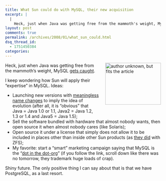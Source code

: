 ```yaml
---
title: What Sun could do with MySQL, their new acquisition
excerpt: |
  |
    Heck, just when Java was getting free from the mammoth's weight, MySQL gets caught. I keep wondering how Sun will apply their "expertise" in MySQL. Ideas: Launching new versions with meaningless name changes to imply the idea of evolution (after...
layout: post
comments: true
permalink: /archives/2008/01/what_sun_could.html
dsq_thread_id:
  - 1751450384
categories:
---
```

<span class="mt-enclosure mt-enclosure-image"><img title="author unknown, but fits the article" src="//chester.me/archives/img/itsatrap.jpg" width="180" height="135" class="mt-image-right" style="float: right; margin: 0 0 20px 20px;" /></span>Heck, just when Java was getting free from the mammoth&#8217;s weight, MySQL [gets caught][1].

I keep wondering how Sun will apply their &#8220;expertise&#8221; in MySQL. Ideas:

*   Launching new versions with [meaningless name changes][2] to imply the idea of evolution (after all, it is &#8220;obvious&#8221; that Java = Java 1.0 or 1.1, Java2 = Java 1.2, 1.3 or 1.4 and Java5 = Java 1.5);
*   Sell the software bundled with hardware that almost nobody wants, then open source it when almost nobody cares (like Solaris);
*   Open source it under a license that simply does not allow it to be included in places other than inside other Sun products (as [they did][3] with ZFS);
*   My favorite: start a &#8220;smart&#8221; marketing campaign saying that MySQL is the &#8220;[dot in the dot-org][4]&#8221; (if you follow the link, scroll down like there was no tomorrow, they trademark huge loads of crap).

Shiny future. The only positive thing I can say about that is that we have PostgreSQL, as a last resort.

 [1]: http://blogs.mysql.com/kaj/2008/01/16/sun-acquires-mysql/
 [2]: http://en.wikipedia.org/wiki/Java_version_history
 [3]: http://zfs-on-fuse.blogspot.com/2007/04/zfs-in-linux-kernel.html
 [4]: http://br.sun.com/suntrademarks/index.jsp#S
